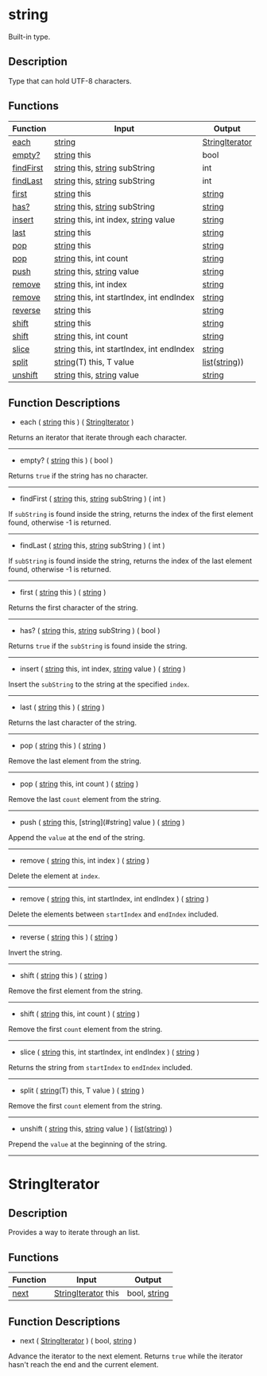 # string

Built-in type.

## Description

Type that can hold UTF-8 characters.

## Functions

|Function|Input|Output|
|-|-|-|
|[each](#each)|[string](#string)|[StringIterator](#stringiterator)|
|[empty?](#empty)|[string](#string) this|bool|
|[findFirst](#findFirst)|[string](#string) this, [string](#string) subString|int|
|[findLast](#findLast)|[string](#string) this, [string](#string) subString|int|
|[first](#first)|[string](#string) this|[string](#string)|
|[has?](#has)|[string](#string) this, [string](#string) subString|[string](#string)|
|[insert](#insert)|[string](#string) this, int index, [string](#string) value|[string](#string)|
|[last](#last)|[string](#string) this|[string](#string)|
|[pop](#pop_1)|[string](#string) this|[string](#string)|
|[pop](#pop_2)|[string](#string) this, int count|[string](#string)|
|[push](#push)|[string](#string) this, [string](#string) value|[string](#string)|
|[remove](#remove)|[string](#string) this, int index|[string](#string)|
|[remove](#remove)|[string](#string) this, int startIndex, int endIndex|[string](#string)|
|[reverse](#reverse)|[string](#string) this|[string](#string)|
|[shift](#shift_1)|[string](#string) this|[string](#string)|
|[shift](#shift_2)|[string](#string) this, int count|[string](#string)|
|[slice](#slice)|[string](#string) this, int startIndex, int endIndex|[string](#string)|
|[split](#split)|[string](#string)(T) this, T value|[list](/en/lib/list#list)([string](#string)))|
|[unshift](#unshift)|[string](#string) this, [string](#string) value|[string](#string)|

## Function Descriptions

<a id="each"></a>
- each ( [string](#string) this ) ( [StringIterator](#stringiterator) )

Returns an iterator that iterate through each character.
___

<a id="empty"></a>
- empty? ( [string](#string) this ) ( bool )

Returns `true` if the string has no character.
___

<a id="findFirst"></a>
- findFirst ( [string](#string) this, [string](#string) subString ) ( int )

If `subString` is found inside the string, returns the index of the first element found, otherwise -1 is returned.
___

<a id="findLast"></a>
- findLast ( [string](#string) this, [string](#string) subString ) ( int )

If `subString` is found inside the string, returns the index of the last element found, otherwise -1 is returned.
___

<a id="first"></a>
- first ( [string](#string) this ) ( [string](#string) )

Returns the first character of the string.
___

<a id="has"></a>
- has? ( [string](#string) this, [string](#string) subString ) ( bool )

Returns `true` if the `subString` is found inside the string.
___

<a id="insert"></a>
- insert ( [string](#string) this, int index, [string](#string) value ) ( [string](#string) )

Insert the `subString` to the string at the specified `index`.
___

<a id="last"></a>
- last ( [string](#string) this ) ( [string](#string) )

Returns the last character of the string.
___

<a id="pop_1"></a>
- pop ( [string](#string) this ) ( [string](#string) )

Remove the last element from the string.
___

<a id="pop_2"></a>
- pop ( [string](#string) this, int count ) ( [string](#string) )

Remove the last `count` element from the string.
___

<a id="push"></a>
- push ( [string](#string) this, [string](#string] value ) ( [string](#string) )

Append the `value` at the end of the string.
___

<a id="remove"></a>
- remove ( [string](#string) this, int index ) ( [string](#string) )

Delete the element at `index`.
___

<a id="remove"></a>
- remove ( [string](#string) this, int startIndex, int endIndex ) ( [string](#string) )

Delete the elements between `startIndex` and `endIndex` included.
___

<a id="reverse"></a>
- reverse ( [string](#string) this ) ( [string](#string) )

Invert the string.
___

<a id="shift_1"></a>
- shift ( [string](#string) this ) ( [string](#string) )

Remove the first element from the string.
___

<a id="shift_2"></a>
- shift ( [string](#string) this, int count ) ( [string](#string) )

Remove the first `count` element from the string.
___

<a id="slice"></a>
- slice ( [string](#string) this, int startIndex, int endIndex ) ( [string](#string) )

Returns the string from `startIndex` to `endIndex` included.
___

<a id="split"></a>
- split ( [string](#string)(T) this, T value ) ( [string](#string) )

Remove the first `count` element from the string.
___

<a id="unshift"></a>
- unshift ( [string](#string) this, [string](#string) value ) ( [list](/en/lib/list#list)([string](#string)) )

Prepend the `value` at the beginning of the string.
___

# StringIterator

## Description

Provides a way to iterate through an list.

## Functions

|Function|Input|Output|
|-|-|-|
|[next](#next)|[StringIterator](#stringiterator) this|bool, [string](#string)|

## Function Descriptions

<a id="next"></a>
- next ( [StringIterator](#stringiterator) ) ( bool, [string](#string) )

Advance the iterator to the next element.
Returns `true` while the iterator hasn't reach the end and the current element.